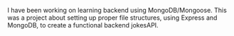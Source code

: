 I have been working on learning backend using MongoDB/Mongoose. This was a project about setting up proper file structures, using Express and MongoDB, to create a functional backend jokesAPI.
